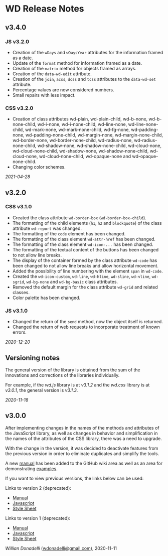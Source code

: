 # WD Release Notes

## v3.4.0

### JS v3.2.0

- Creation of the `wDays` and `wDaysYear` attributes for the information framed as a date.
- Update of the `format` method for information framed as a date.
- Creation of the `matrix` method for objects framed as arrays.
- Creation of the `data-wd-edit` attribute.
- Creation of the `join`, `acss`, `dcss` and `tcss` attributes to the `data-wd-set` attribute.
- Percentage values are now considered numbers.
- Small repairs with less impact.

### CSS v3.2.0

- Creation of class attributes wd-plain, wd-plain-child, wd-b-none, wd-b-none-child, wd-i-none, wd-i-none-child, wd-line-none, wd-line-none-child, wd-mark-none, wd-mark-none-child, wd-fg-none, wd-padding-none, wd-padding-none-child, wd-margin-none, wd-margin-none-child, wd-border-none, wd-border-none-child, wd-radius-none, wd-radius-none-child, wd-shadow-none, wd-shadow-none-child, wd-cloud-none, wd-cloud-none-child, wd-shadow-none, wd-shadow-none-child, wd-cloud-none, wd-cloud-none-child, wd-opaque-none and wd-opaque-none-child.
- Changing color schemes.

_2021-04-28_

## v3.2.0

### CSS v3.1.0

- Created the class attribute `wd-border-box` (`wd-border-box-child`).
- The formatting of the child elements (`h1`, `h2` and `blockquote`) of the class attribute `wd-report` was changed.
- The formatting of the `code` element has been changed.
- The formatting of the class element `wd-attr-href` has been changed.
- The formatting of the class element `wd-icon-...` has been changed.
- The formatting of the textual content of the buttons has been changed to not allow line breaks.
- The display of the container formed by the class attribute `wd-code` has been changed to not allow line breaks and allow horizontal movement.
- Added the possibility of line numbering with the element `span` in `wd-code`.
- Created the `wd-icon-custom`, `wd-line`, `wd-hline`, `wd-sline`, `wd-vline`, `wd-sgrid`, `wd-bg-none` and `wd-bg-basic` class attributes.
- Removed the default margin for the class attribute `wd-grid` and related classes.
- Color palette has been changed.

### JS v3.1.0

- Changed the return of the `send` method, now the object itself is returned.
- Changed the return of web requests to incorporate treatment of known errors.

_2020-12-20_

## Versioning notes

The general version of the library is obtained from the sum of the innovations and corrections of the libraries individually.

For example, if the _wd.js_ library is at _v3.1.2_ and the _wd.css_ library is at _v3.0.1_, the general version is _v3.1.3_.

_2020-11-18_

## v3.0.0

After implementing changes in the names of the methods and attributes of the JavaScript library, as well as changes in behavior and simplification in the names of the attributes of the CSS library, there was a need to upgrade.

With the change in the version, it was decided to deactivate features from the previous version in order to eliminate duplicates and simplify the tools.

A new [manual](https://github.com/wdonadelli/wd/wiki) has been added to the GitHub wiki area as well as an area for demonstrating [examples](https://wdonadelli.github.io/wd/v3).

If you want to view previous versions, the links below can be used:

Links to version 2 (deprecated):

- [Manual](https://wdonadelli.github.io/wd/v2)
- [Javascript](https://wdonadelli.github.io/wd/v2/wd/wd.js)
- [Style Sheet](https://wdonadelli.github.io/wd/v2/wd/wd.css)

Links to version 1 (deprecated):

- [Manual](https://wdonadelli.github.io/wd/v1/)
- [Javascript](https://wdonadelli.github.io/wd/v1/wd/wd.js)
- [Style Sheet](https://wdonadelli.github.io/wd/v1/wd/wd.css)

_Willian Donadelli_ (<wdonadelli@gmail.com>), 2020-11-11
